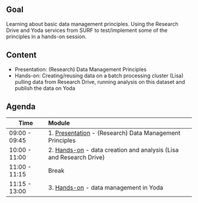 ## Goal

Learning about basic data management principles. Using the Research Drive and Yoda services from SURF to test/implement some of the principles in a hands-on session.



## Content

- Presentation: (Research) Data Management Principles 
- Hands-on: Creating/reusing data on a batch processing cluster (Lisa) pulling data from Research Drive, running analysis on this dataset and publish the data on Yoda


## Agenda

| Time           | Module              | 
| -------------- |:-------------|
|  09:00 - 09:45 | 1. [Presentation](https://github.com/maithili-k/uva-rdm-jan-2023/blob/main/1-research-datamanagement-principles/data-management-with-surf.pdf) - (Research) Data Management Principles |                                      
|  10:00 - 11:00 | 2. [Hands-on](https://github.com/maithili-k/uva-rdm-jan-2023/blob/main/2-data-creation-and-analysis/lisa-researchdrive-exercise.md) - data creation and analysis (Lisa and Research Drive)|
|  11:00 - 11:15 | Break |
|  11:15 - 13:00 | 3. [Hands-on](https://github.com/maithili-k/uva-rdm-jan-2023/blob/main/3-data-storage-publication/yoda-exercise.md) - data management in Yoda |
